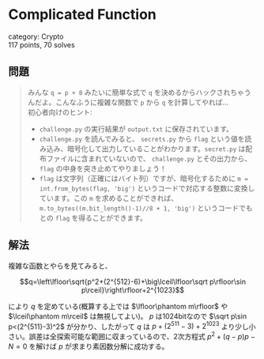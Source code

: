 # Complicated Function
category: Crypto  
117 points, 70 solves

## 問題
> みんな `q = p + 8` みたいに簡単な式で `q` を決めるからハックされちゃうんだよ。こんなふうに複雑な関数で `p` から `q` を計算してやれば…  
> 初心者向けのヒント:  
> - `challenge.py` の実行結果が `output.txt` に保存されています。  
> - `challenge.py` を読んでみると、 `secrets.py` から `flag` という値を読み込み、暗号化して出力していることがわかります。`secret.py` は配布ファイルに含まれていないので、 `challenge.py` とその出力から、 `flag` の中身を突き止めてやりましょう！
> - `flag` は文字列（正確にはバイト列）ですが、暗号化するために `m = int.from_bytes(flag, 'big')` というコードで対応する整数に変換しています。この `m` を求めることができれば、 `m.to_bytes((m.bit_length()-1)//8 + 1, 'big')` というコードでもとの `flag` を得ることができます。

## 解法
複雑な函数とやらを見てみると、  

$$q=\left\lfloor\sqrt{p^2+(2^{512}-6)+\big\lceil\lfloor\sqrt p\rfloor\sin p\rceil}\right\rfloor+2^{1023}$$  

により $q$ を定めている(概算する上では $\lfloor\phantom m\rfloor$ や $\lceil\phantom m\rceil$ は無視してよい)。 $p$ は1024bitなので $\sqrt p\sin p<(2^{511}-3)^2$ が分かり、したがって $q$ は $p+(2^{511}-3)+2^{1023}$ より少し小さい。誤差は全探索可能な範囲に収まっているので、2次方程式 $p^2+(q-p)p-N=0$ を解けば $p$ が求まり素因数分解に成功する。

